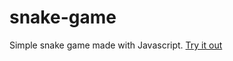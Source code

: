# snake-game

Simple snake game made with Javascript. [Try it out](https://moses-maina-ctrl.github.io/snake-game)


